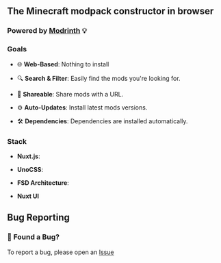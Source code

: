 ## The Minecraft modpack constructor in browser
### Powered by [Modrinth](https://modrinth.com/) 💡

### Goals

- 🌐 **Web-Based**: Nothing to install

- 🔍 **Search & Filter**: Easily find the mods you're looking for.
- 🔗 **Shareable**: Share mods with a URL.
- ⚙️ **Auto-Updates**: Install latest mods versions.
- 🛠️ **Dependencies**: Dependencies are installed automatically.

### Stack

- **Nuxt.js**:

- **UnoCSS**:

- **FSD Architecture**:

- **Nuxt UI**

## Bug Reporting
### 🐛 Found a Bug?

To report a bug, please open an [Issue](https://github.com/SbokyZahodi/modpack-constructor/issues)
